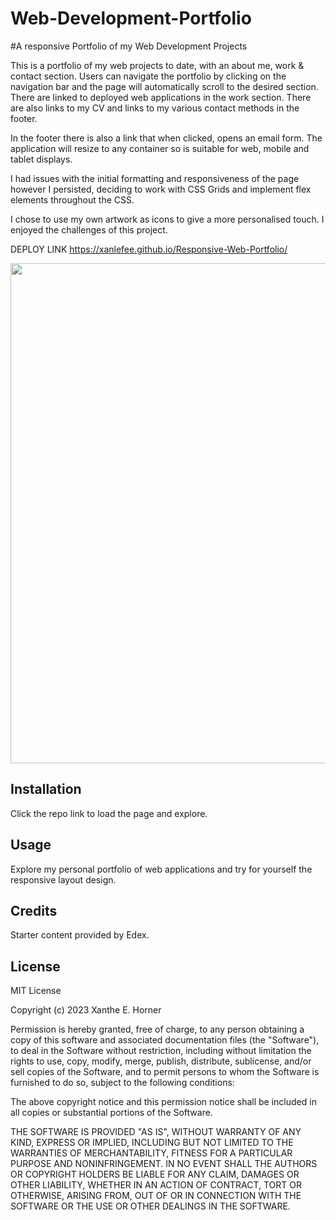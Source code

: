 

# Web-Development-Portfolio
#A responsive Portfolio of my Web Development Projects


This is a portfolio of my web projects to date, with an about me, work & contact section. 
Users can navigate the portfolio by clicking on the navigation bar and the page will automatically scroll to the desired section.
There are linked to deployed web applications in the work section. There are also links to my CV and links to my various contact methods in the footer.

In the footer there is also a link that when clicked, opens an email form. The application will resize to any container so is suitable for web, mobile and tablet displays.

I had issues with the initial formatting and responsiveness of the page however I persisted, deciding to work with CSS Grids and implement flex elements throughout the CSS.

I chose to use my own artwork as icons to give a more personalised touch. I enjoyed the challenges of this project.

DEPLOY LINK
https://xanlefee.github.io/Responsive-Web-Portfolio/



<img src="Assets/images/webpage-gif.gif" width="800" />



## Installation

Click the repo link to load the page and explore.


## Usage 

Explore my personal portfolio of web applications and try for yourself the responsive layout design.



## Credits

Starter content provided by Edex.


## License
MIT License

Copyright (c) 2023 Xanthe E. Horner

Permission is hereby granted, free of charge, to any person obtaining a copy
of this software and associated documentation files (the "Software"), to deal
in the Software without restriction, including without limitation the rights
to use, copy, modify, merge, publish, distribute, sublicense, and/or sell
copies of the Software, and to permit persons to whom the Software is
furnished to do so, subject to the following conditions:

The above copyright notice and this permission notice shall be included in all
copies or substantial portions of the Software.

THE SOFTWARE IS PROVIDED "AS IS", WITHOUT WARRANTY OF ANY KIND, EXPRESS OR
IMPLIED, INCLUDING BUT NOT LIMITED TO THE WARRANTIES OF MERCHANTABILITY,
FITNESS FOR A PARTICULAR PURPOSE AND NONINFRINGEMENT. IN NO EVENT SHALL THE
AUTHORS OR COPYRIGHT HOLDERS BE LIABLE FOR ANY CLAIM, DAMAGES OR OTHER
LIABILITY, WHETHER IN AN ACTION OF CONTRACT, TORT OR OTHERWISE, ARISING FROM,
OUT OF OR IN CONNECTION WITH THE SOFTWARE OR THE USE OR OTHER DEALINGS IN THE
SOFTWARE.
